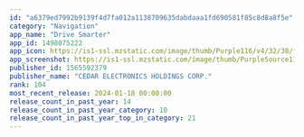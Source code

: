 ```yaml
---
id: "a6379ed7992b9139f4d7fa012a1138709635dabdaaa1fd690581f85c8d8a8f5e"
category: "Navigation"
app_name: "Drive Smarter"
app_id: 1498075222
app_icon: https://is1-ssl.mzstatic.com/image/thumb/Purple116/v4/32/38/fb/3238fb61-f4b1-80b5-41c3-0d4421828941/AppIcon-0-0-1x_U007emarketing-0-7-0-85-220.png/1024x1024bb.png
app_screenshot: https://is1-ssl.mzstatic.com/image/thumb/PurpleSource116/v4/41/ce/2d/41ce2d4c-3909-20da-3850-a822e4bba281/5f9e3a0d-324c-4c3a-b55d-3848160365eb_1_copy.png/1242x2688bb.png
publisher_id: 1565592379
publisher_name: "CEDAR ELECTRONICS HOLDINGS CORP."
rank: 104
most_recent_release: 2024-01-18 00:00:00
release_count_in_past_year: 14
release_count_in_past_year_category: 10
release_count_in_past_year_top_in_category: 21
---
```


